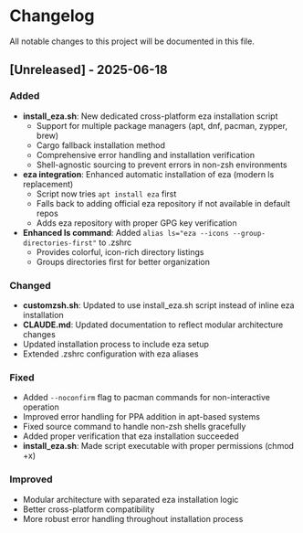 # Changelog

All notable changes to this project will be documented in this file.

## [Unreleased] - 2025-06-18

### Added
- **install_eza.sh**: New dedicated cross-platform eza installation script
  - Support for multiple package managers (apt, dnf, pacman, zypper, brew)
  - Cargo fallback installation method
  - Comprehensive error handling and installation verification
  - Shell-agnostic sourcing to prevent errors in non-zsh environments
- **eza integration**: Enhanced automatic installation of eza (modern ls replacement)
  - Script now tries `apt install eza` first
  - Falls back to adding official eza repository if not available in default repos
  - Adds eza repository with proper GPG key verification
- **Enhanced ls command**: Added `alias ls="eza --icons --group-directories-first"` to .zshrc
  - Provides colorful, icon-rich directory listings
  - Groups directories first for better organization

### Changed
- **customzsh.sh**: Updated to use install_eza.sh script instead of inline eza installation
- **CLAUDE.md**: Updated documentation to reflect modular architecture changes
- Updated installation process to include eza setup
- Extended .zshrc configuration with eza aliases

### Fixed
- Added `--noconfirm` flag to pacman commands for non-interactive operation
- Improved error handling for PPA addition in apt-based systems
- Fixed source command to handle non-zsh shells gracefully
- Added proper verification that eza installation succeeded
- **install_eza.sh**: Made script executable with proper permissions (chmod +x)

### Improved
- Modular architecture with separated eza installation logic
- Better cross-platform compatibility
- More robust error handling throughout installation process